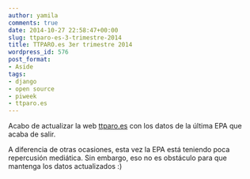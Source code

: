 ```yaml
---
author: yamila
comments: true
date: 2014-10-27 22:58:47+00:00
slug: ttparo-es-3-trimestre-2014
title: TTPARO.es 3er trimestre 2014
wordpress_id: 576
post_format:
- Aside
tags:
- django
- open source
- piweek
- ttparo.es
---
```


Acabo de actualizar la web [ttparo.es](http://ttparo.es) con los datos de la última EPA que acaba de salir.

A diferencia de otras ocasiones, esta vez la EPA está teniendo poca repercusión mediática. Sin embargo, eso no es obstáculo para que mantenga los datos actualizados :)
